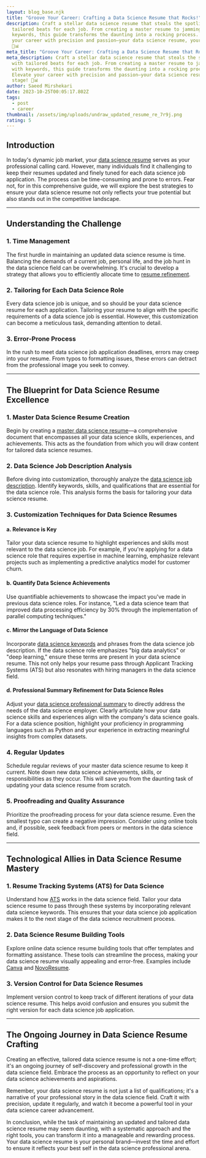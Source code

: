 ```yaml
---
layout: blog_base.njk
title: "Groove Your Career: Crafting a Data Science Resume that Rocks!"
description: Craft a stellar data science resume that steals the spotlight with
  tailored beats for each job. From creating a master resume to jamming with
  keywords, this guide transforms the daunting into a rocking process. Elevate
  your career with precision and passion—your data science resume, your stage!
  🌟📊
meta_title: "Groove Your Career: Crafting a Data Science Resume that Rocks! 🚀🎸"
meta_description: Craft a stellar data science resume that steals the spotlight
  with tailored beats for each job. From creating a master resume to jamming
  with keywords, this guide transforms the daunting into a rocking process.
  Elevate your career with precision and passion—your data science resume, your
  stage! 🌟📊
author: Saeed Mirshekari
date: 2023-10-25T00:05:17.802Z
tags:
  - post
  - career
thumbnail: /assets/img/uploads/undraw_updated_resume_re_7r9j.png
rating: 5
---
```

## Introduction

In today's dynamic job market, your [data science resume](#) serves as your professional calling card. However, many individuals find it challenging to keep their resumes updated and finely tuned for each data science job application. The process can be time-consuming and prone to errors. Fear not, for in this comprehensive guide, we will explore the best strategies to ensure your data science resume not only reflects your true potential but also stands out in the competitive landscape.

- - -

## Understanding the Challenge

### 1. **Time Management**

The first hurdle in maintaining an updated data science resume is time. Balancing the demands of a current job, personal life, and the job hunt in the data science field can be overwhelming. It's crucial to develop a strategy that allows you to efficiently allocate time to [resume refinement](#).

### 2. **Tailoring for Each Data Science Role**

Every data science job is unique, and so should be your data science resume for each application. Tailoring your resume to align with the specific requirements of a data science job is essential. However, this customization can become a meticulous task, demanding attention to detail.

### 3. **Error-Prone Process**

In the rush to meet data science job application deadlines, errors may creep into your resume. From typos to formatting issues, these errors can detract from the professional image you seek to convey.

- - -

## The Blueprint for Data Science Resume Excellence

### 1. **Master Data Science Resume Creation**

Begin by creating a [master data science resume](#)—a comprehensive document that encompasses all your data science skills, experiences, and achievements. This acts as the foundation from which you will draw content for tailored data science resumes.

### 2. **Data Science Job Description Analysis**

Before diving into customization, thoroughly analyze the [data science job description](#). Identify keywords, skills, and qualifications that are essential for the data science role. This analysis forms the basis for tailoring your data science resume.

### 3. **Customization Techniques for Data Science Resumes**

#### a. **Relevance is Key**

   Tailor your data science resume to highlight experiences and skills most relevant to the data science job. For example, if you're applying for a data science role that requires expertise in machine learning, emphasize relevant projects such as implementing a predictive analytics model for customer churn.

#### b. **Quantify Data Science Achievements**

   Use quantifiable achievements to showcase the impact you've made in previous data science roles. For instance, "Led a data science team that improved data processing efficiency by 30% through the implementation of parallel computing techniques."

#### c. **Mirror the Language of Data Science**

   Incorporate [data science keywords](#) and phrases from the data science job description. If the data science role emphasizes "big data analytics" or "deep learning," ensure these terms are present in your data science resume. This not only helps your resume pass through Applicant Tracking Systems (ATS) but also resonates with hiring managers in the data science field.

#### d. **Professional Summary Refinement for Data Science Roles**

   Adjust your [data science professional summary](#) to directly address the needs of the data science employer. Clearly articulate how your data science skills and experiences align with the company's data science goals. For a data science position, highlight your proficiency in programming languages such as Python and your experience in extracting meaningful insights from complex datasets.

### 4. **Regular Updates**

Schedule regular reviews of your master data science resume to keep it current. Note down new data science achievements, skills, or responsibilities as they occur. This will save you from the daunting task of updating your data science resume from scratch.

### 5. **Proofreading and Quality Assurance**

Prioritize the proofreading process for your data science resume. Even the smallest typo can create a negative impression. Consider using online tools and, if possible, seek feedback from peers or mentors in the data science field.

- - -

## Technological Allies in Data Science Resume Mastery

### 1. **Resume Tracking Systems (ATS) for Data Science**

Understand how [ATS](#) works in the data science field. Tailor your data science resume to pass through these systems by incorporating relevant data science keywords. This ensures that your data science job application makes it to the next stage of the data science recruitment process.

### 2. **Data Science Resume Building Tools**

Explore online data science resume building tools that offer templates and formatting assistance. These tools can streamline the process, making your data science resume visually appealing and error-free. Examples include [Canva](https://www.canva.com/) and [NovoResume](https://novoresume.com/).

### 3. **Version Control for Data Science Resumes**

Implement version control to keep track of different iterations of your data science resume. This helps avoid confusion and ensures you submit the right version for each data science job application.

- - -

## The Ongoing Journey in Data Science Resume Crafting

Creating an effective, tailored data science resume is not a one-time effort; it's an ongoing journey of self-discovery and professional growth in the data science field. Embrace the process as an opportunity to reflect on your data science achievements and aspirations.

Remember, your data science resume is not just a list of qualifications; it's a narrative of your professional story in the data science field. Craft it with precision, update it regularly, and watch it become a powerful tool in your data science career advancement.

In conclusion, while the task of maintaining an updated and tailored data science resume may seem daunting, with a systematic approach and the right tools, you can transform it into a manageable and rewarding process. Your data science resume is your personal brand—invest the time and effort to ensure it reflects your best self in the data science professional arena.